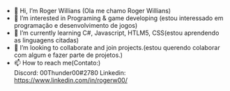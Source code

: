 - 👋 Hi, I’m Roger Willians (Ola me chamo Roger Willians)
- 👀 I’m interested in Programing & game developing (estou interessado em programação e desenvolvimento de jogos)
- 🌱 I’m currently learning C#, Javascript, HTLM5, CSS(estou aprendendo as linguagens citadas)
- 💞️ I’m looking to collaborate and join projects.(estou querendo colaborar com algum e fazer parte de projetos.)
- 📫 How to reach me(Contato:)      
  Discord: 00Thunder00#2780
  Linkedin: https://www.linkedin.com/in/rogerw00/
<!---
00Thunder00/00Thunder00 is a ✨ special ✨ repository because its `README.md` (this file) appears on your GitHub profile.
You can click the Preview link to take a look at your changes.
--->
